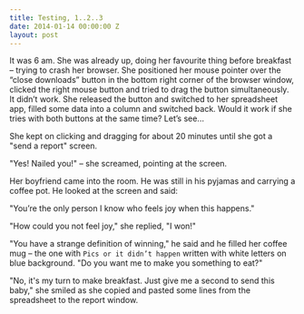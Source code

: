 ```yaml
---
title: Testing, 1..2..3
date: 2014-01-14 00:00:00 Z
layout: post
---
```


<span class="dropcap">I</span>t was 6 am. She was already up, doing her favourite thing before breakfast – trying to crash her browser. She positioned her mouse pointer over the “close downloads” button in the bottom right corner of the browser window, clicked the right mouse button and tried to drag the button simultaneously. It didn’t work. She released the button and switched to her spreadsheet app, filled some data into a column and switched back. Would it work if she tries with both buttons at the same time? Let’s see...

She kept on clicking and dragging for about 20 minutes until she got a "send a report" screen.

"Yes! Nailed you!" – she screamed, pointing at the screen.

Her boyfriend came into the room. He was still in his pyjamas and carrying a coffee pot. He looked at the screen and said:

"You’re the only person I know who feels joy when this happens."

"How could you not feel joy," she replied, "I won!"

"You have a strange definition of winning," he said and he filled her coffee mug – the one with `Pics or it didn’t happen` written with white letters on blue background. "Do you want me to make you something to eat?"

"No, it's my turn to make breakfast. Just give me a second to send this baby,"  she smiled as she copied and pasted some lines from the spreadsheet to the report window.